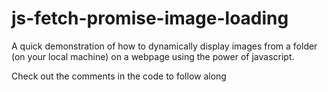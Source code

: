 # js-fetch-promise-image-loading

A quick demonstration of how to dynamically display images from a folder (on your local machine) on a webpage using the power of javascript.

Check out the comments in the code to follow along
